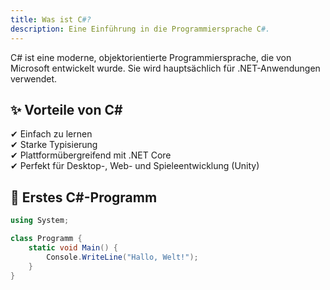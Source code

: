 ```yaml
---
title: Was ist C#?
description: Eine Einführung in die Programmiersprache C#.
---
```


C# ist eine moderne, objektorientierte Programmiersprache, die von Microsoft entwickelt wurde. Sie wird hauptsächlich für .NET-Anwendungen verwendet.

## ✨ Vorteile von C#
✔ Einfach zu lernen  
✔ Starke Typisierung  
✔ Plattformübergreifend mit .NET Core  
✔ Perfekt für Desktop-, Web- und Spieleentwicklung (Unity)

## 📝 Erstes C#-Programm
```csharp
using System;

class Programm {
    static void Main() {
        Console.WriteLine("Hallo, Welt!");
    }
}
